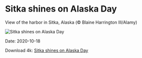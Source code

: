 # Sitka shines on Alaska Day

View of the harbor in Sitka, Alaska (© Blaine Harrington III/Alamy)

![Sitka shines on Alaska Day](https://bing.com/th?id=OHR.SitkaHarbor_EN-US2258438192_UHD.jpg&rf=LaDigue_UHD.jpg&pid=hp&w=1024&h=576)

Date: 2020-10-18

Download 4k: [Sitka shines on Alaska Day](https://bing.com/th?id=OHR.SitkaHarbor_EN-US2258438192_UHD.jpg&rf=LaDigue_UHD.jpg&pid=hp&w=3840&h=2160)

